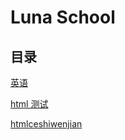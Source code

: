 # Luna School

## 目录

  [英语](./英语/英语.md)

  [html 测试](./test.html)

  <a href="test.html">htmlceshiwenjian</a>
  
